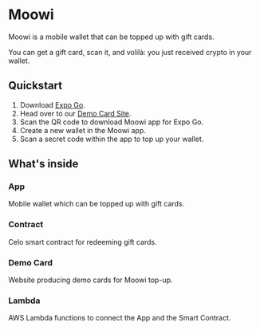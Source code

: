 # Moowi

Moowi is a mobile wallet that can be topped up with gift cards.

You can get a gift card, scan it, and volilà: you just received crypto in your wallet.

## Quickstart

1. Download [Expo Go](https://expo.dev/client).
2. Head over to our [Demo Card Site](https://moowi-card.bakoush.in/).
3. Scan the QR code to download Moowi app for Expo Go.
4. Create a new wallet in the Moowi app.
5. Scan a secret code within the app to top up your wallet.

## What's inside

### App

Mobile wallet which can be topped up with gift cards.

### Contract

Celo smart contract for redeeming gift cards.

### Demo Card

Website producing demo cards for Moowi top-up.

### Lambda

AWS Lambda functions to connect the App and the Smart Contract.
